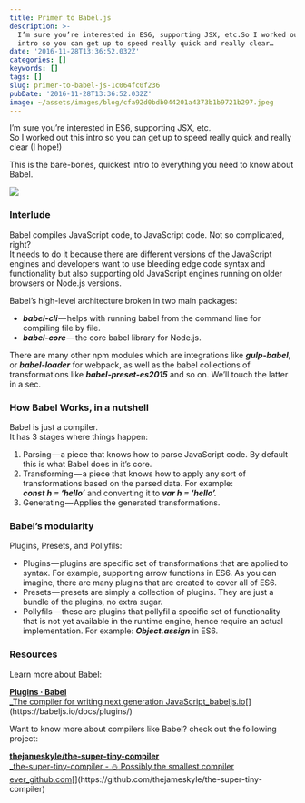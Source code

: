 ```yaml
---
title: Primer to Babel.js
description: >-
  I’m sure you’re interested in ES6, supporting JSX, etc.So I worked out this
  intro so you can get up to speed really quick and really clear…
date: '2016-11-28T13:36:52.032Z'
categories: []
keywords: []
tags: []
slug: primer-to-babel-js-1c064fc0f236
pubDate: '2016-11-28T13:36:52.032Z'
image: ~/assets/images/blog/cfa92d0bdb044201a4373b1b9721b297.jpeg
---
```


I’m sure you’re interested in ES6, supporting JSX, etc.  
So I worked out this intro so you can get up to speed really quick and really clear (I hope!)

This is the bare-bones, quickest intro to everything you need to know about Babel.

![](/images/blog/0__4uHSBeXQ8XM11pNv.jpg)

### Interlude

Babel compiles JavaScript code, to JavaScript code. Not so complicated, right?  
It needs to do it because there are different versions of the JavaScript engines and developers want to use bleeding edge code syntax and functionality but also supporting old JavaScript engines running on older browsers or Node.js versions.

Babel’s high-level architecture broken in two main packages:

*   **_babel-cli_** — helps with running babel from the command line for compiling file by file.
*   **_babel-core_** — the core babel library for Node.js.

There are many other npm modules which are integrations like **_gulp-babel_**, or **_babel-loader_** for webpack, as well as the babel collections of transformations like **_babel-preset-es2015_** and so on. We’ll touch the latter in a sec.

### How Babel Works, in a nutshell

Babel is just a compiler.  
It has 3 stages where things happen:

1.  Parsing — a piece that knows how to parse JavaScript code. By default this is what Babel does in it’s core.
2.  Transforming — a piece that knows how to apply any sort of transformations based on the parsed data. For example:  
    **_const h = ‘hello’_** and converting it to **_var h = ‘hello’._**
3.  Generating — Applies the generated transformations.

### Babel’s modularity

Plugins, Presets, and Pollyfils:

*   Plugins — plugins are specific set of transformations that are applied to syntax. For example, supporting arrow functions in ES6. As you can imagine, there are many plugins that are created to cover all of ES6.
*   Presets — presets are simply a collection of plugins. They are just a bundle of the plugins, no extra sugar.
*   Pollyfils — these are plugins that pollyfil a specific set of functionality that is not yet available in the runtime engine, hence require an actual implementation. For example: **_Object.assign_** in ES6.

### Resources

Learn more about Babel:

[**Plugins · Babel**  
_The compiler for writing next generation JavaScript_babeljs.io](https://babeljs.io/docs/plugins/ "https://babeljs.io/docs/plugins/")[](https://babeljs.io/docs/plugins/)

Want to know more about compilers like Babel? check out the following project:

[**thejameskyle/the-super-tiny-compiler**  
_the-super-tiny-compiler - :snowman: Possibly the smallest compiler ever_github.com](https://github.com/thejameskyle/the-super-tiny-compiler "https://github.com/thejameskyle/the-super-tiny-compiler")[](https://github.com/thejameskyle/the-super-tiny-compiler)